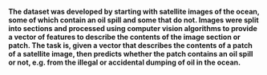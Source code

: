 <b> The dataset was developed by starting with satellite images of the ocean,
some of which contain an oil spill and some that do not.
Images were split into sections and processed using computer vision
algorithms to provide a vector of features to describe the contents of the
image section or patch.
The task is, given a vector that describes the contents of a patch of a satellite
image, then predicts whether the patch contains an oil spill or not, e.g. from
the illegal or accidental dumping of oil in the ocean.<b>
